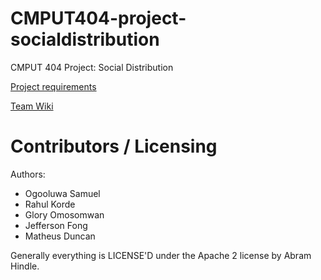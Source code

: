 CMPUT404-project-socialdistribution
===================================

CMPUT 404 Project: Social Distribution

[Project requirements](https://github.com/uofa-cmput404/project-socialdistribution/blob/master/project.org) 

[Team Wiki](https://github.com/uofa-cmput404/404f23project-http-academy/wiki)

Contributors / Licensing
========================

Authors:
    
* Ogooluwa Samuel
* Rahul Korde
* Glory Omosomwan
* Jefferson Fong 
* Matheus Duncan

Generally everything is LICENSE'D under the  Apache 2 license by Abram Hindle.
